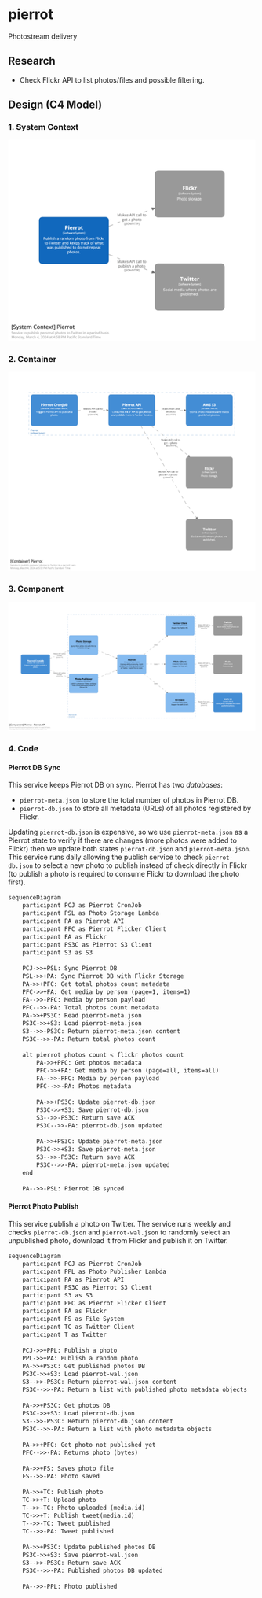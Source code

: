 # pierrot
Photostream delivery

## Research
* Check Flickr API to list photos/files and possible filtering.

## Design (C4 Model)
### 1. System Context
![Alt text](docs/architecture/diagrams/structurizr-SystemContext.png?raw=true "System Context")

### 2. Container
![Alt text](docs/architecture/diagrams/structurizr-Containers.png?raw=true "System Context")

### 3. Component
![Alt text](docs/architecture/diagrams/structurizr-Components.png?raw=true "System Context")

### 4. Code
#### Pierrot DB Sync
This service keeps Pierrot DB on sync. Pierrot has two _databases_: 
* `pierrot-meta.json` to store the total number of photos in Pierrot DB.
* `pierrot-db.json` to store all metadata (URLs) of all photos registered by Flickr.

Updating `pierrot-db.json` is expensive, so we use `pierrot-meta.json` as a Pierrot state to verify if there are changes (more photos were added to Flickr) then we update both states `pierrot-db.json` and `pierrot-meta.json`. This service runs daily allowing the publish service to check `pierrot-db.json` to select a new photo to publish instead of check directly in Flickr (to publish a photo is required to consume Flickr to download the photo first). 


```mermaid
sequenceDiagram
    participant PCJ as Pierrot CronJob
    participant PSL as Photo Storage Lambda
    participant PA as Pierrot API
    participant PFC as Pierrot Flicker Client
    participant FA as Flickr
    participant PS3C as Pierrot S3 Client
    participant S3 as S3

    PCJ->>+PSL: Sync Pierrot DB
    PSL->>+PA: Sync Pierrot DB with Flickr Storage
    PA->>+PFC: Get total photos count metadata
    PFC->>+FA: Get media by person (page=1, items=1)
    FA-->>-PFC: Media by person payload
    PFC-->>-PA: Total photos count metadata
    PA->>+PS3C: Read pierrot-meta.json
    PS3C->>+S3: Load pierrot-meta.json
    S3-->>-PS3C: Return pierrot-meta.json content
    PS3C-->>-PA: Return total photos count

    alt pierrot photos count < flickr photos count
        PA->>+PFC: Get photos metadata
        PFC->>+FA: Get media by person (page=all, items=all)
        FA-->>-PFC: Media by person payload
        PFC-->>-PA: Photos metadata

        PA->>+PS3C: Update pierrot-db.json
        PS3C->>+S3: Save pierrot-db.json
        S3-->>-PS3C: Return save ACK
        PS3C-->>-PA: pierrot-db.json updated

        PA->>+PS3C: Update pierrot-meta.json
        PS3C->>+S3: Save pierrot-meta.json
        S3-->>-PS3C: Return save ACK
        PS3C-->>-PA: pierrot-meta.json updated
    end

    PA-->>-PSL: Pierrot DB synced
```

#### Pierrot Photo Publish
This service publish a photo on Twitter. The service runs weekly and checks `pierrot-db.json` and `pierrot-wal.json` to randomly select an unpublished photo, download it from Flickr and publish it on Twitter.

```mermaid
sequenceDiagram
    participant PCJ as Pierrot CronJob
    participant PPL as Photo Publisher Lambda
    participant PA as Pierrot API
    participant PS3C as Pierrot S3 Client
    participant S3 as S3
    participant PFC as Pierrot Flicker Client
    participant FA as Flickr
    participant FS as File System
    participant TC as Twitter Client
    participant T as Twitter

    PCJ->>+PPL: Publish a photo
    PPL->>+PA: Publish a random photo
    PA->>+PS3C: Get published photos DB
    PS3C->>+S3: Load pierrot-wal.json
    S3-->>-PS3C: Return pierrot-wal.json content
    PS3C-->>-PA: Return a list with published photo metadata objects

    PA->>+PS3C: Get photos DB
    PS3C->>+S3: Load pierrot-db.json
    S3-->>-PS3C: Return pierrot-db.json content
    PS3C-->>-PA: Return a list with photo metadata objects

    PA->>+PFC: Get photo not published yet
    PFC-->>-PA: Returns photo (bytes)

    PA->>+FS: Saves photo file
    FS-->>-PA: Photo saved

    PA->>+TC: Publish photo
    TC->>+T: Upload photo
    T-->>-TC: Photo uploaded (media.id)
    TC->>+T: Publish tweet(media.id)
    T-->>-TC: Tweet published
    TC-->>-PA: Tweet published

    PA->>+PS3C: Update published photos DB
    PS3C->>+S3: Save pierrot-wal.json
    S3-->>-PS3C: Return save ACK
    PS3C-->>-PA: Published photos DB updated

    PA-->>-PPL: Photo published
```
